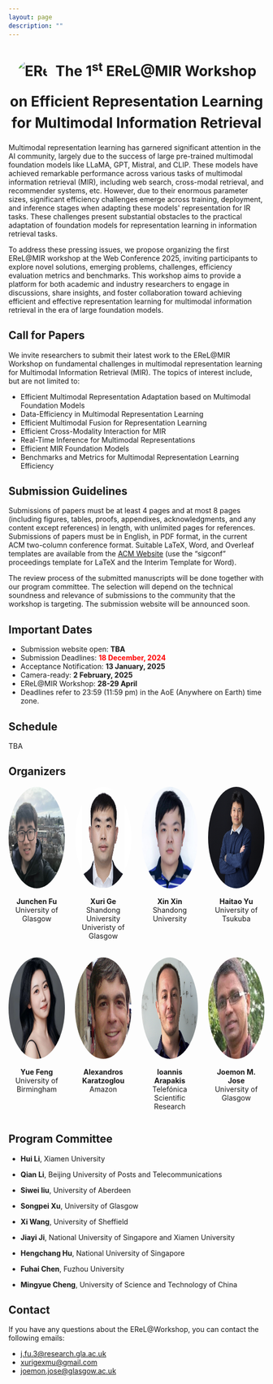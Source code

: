 ```yaml
---
layout: page
description: ""
---
```


<!-- ## <a name='Overview' style="color: inherit; text-decoration: none; text-align: center;"> The 1<sup>st</sup> EReL@MIR Workshop on Efficient Representation Learning for Multimodal Information Retrieval</a>  -->
<h1 style="text-align: center; font-size: 28px; color: inherit; line-height: 1.5;">
    <span style="display: inline-flex; align-items: center; white-space: nowrap;">
        <img src="https://erel-mir.github.io/img/logo.ico" alt="EReL Logo"
             style="width: 60px; height: 60px; border-radius: 50%; margin-right: 10px; vertical-align: -20px">
    </span>
    The 1<sup>st</sup> EReL@MIR Workshop on Efficient Representation Learning for Multimodal Information Retrieval
</h1>





Multimodal representation learning has garnered significant attention in the AI community, largely due to the success of large pre-trained multimodal foundation models like LLaMA, GPT, Mistral, and CLIP. These models have achieved remarkable performance across various tasks of multimodal information retrieval (MIR), including web search, cross-modal retrieval, and recommender systems, etc. However, due to their enormous parameter sizes, significant efficiency challenges emerge across training, deployment, and inference stages when adapting these models' representation for IR tasks. These challenges present substantial obstacles to the practical adaptation of foundation models for representation learning in information retrieval tasks.

To address these pressing issues, we propose organizing the first EReL@MIR workshop at the Web Conference 2025, inviting participants to explore novel solutions, emerging problems, challenges, efficiency evaluation metrics and benchmarks. This workshop aims to provide a platform for both academic and industry researchers to engage in discussions, share insights, and foster collaboration toward achieving efficient and effective representation learning for multimodal information retrieval in the era of large foundation models. 

## <a name='Call for Papers' style="color: inherit; text-decoration: none;text-align: center;"> Call for Papers </a> 
We invite researchers to submit their latest work to the EReL@MIR Workshop on fundamental challenges in multimodal representation learning for Multimodal Information Retrieval (MIR). The topics of interest include, but are not limited to:
- Efficient Multimodal Representation Adaptation based on Multimodal Foundation Models
- Data-Efficiency in Multimodal Representation Learning
- Efficient Multimodal Fusion for Representation Learning
- Efficient Cross-Modality Interaction for MIR
- Real-Time Inference for Multimodal Representations
- Efficient MIR Foundation Models
- Benchmarks and Metrics for Multimodal Representation Learning Efficiency

## Submission Guidelines
Submissions of papers must be at least 4 pages and at most 8 pages (including figures, tables, proofs, appendixes, acknowledgments, and any content except references) in length, with unlimited pages for references. Submissions of papers must be in English, in PDF format, in the current ACM two-column conference format. Suitable LaTeX, Word, and Overleaf templates are available from the [ACM Website](https://www.acm.org/publications/proceedings-template) (use the “sigconf” proceedings template for LaTeX and the Interim Template for Word).

<!-- All submissions of papers must be original and have not been published or accepted elsewhere or simultaneously submitted to another journal or conference.-->
 The review process of the submitted manuscripts will be done together with our program committee. The selection will depend on the technical soundness and relevance of submissions to the community that the workshop is targeting. The submission website will be announced soon.

<!-- At least one author of each accepted paper must attend the workshop on-site and present their work. Submissions must be anonymous and should be submitted electronically via EasyChair: <https://easychair.org/conferences/?conf=r3agsigirap2024>. -->


## <a name='Important Dates' style="color: inherit; text-decoration: none; text-align: center;"> Important Dates </a>
- Submission website open: **TBA**<br/>
- Submission Deadlines: <span style="color:red;">**18 December, 2024**</span><br/>
- Acceptance Notification: **13 January, 2025**<br/>
- Camera-ready: **2 February, 2025**<br/>
- EReL@MIR Workshop: **28-29 April**<br/>
- Deadlines refer to 23:59 (11:59 pm) in the AoE (Anywhere on Earth) time zone.

## <a name='Schedule' style="color: inherit; text-decoration: none; text-align: center;"> Schedule </a>
TBA


## <a name='Organizers' style="color: inherit; text-decoration: none;"> Organizers </a>

<div style="display: flex; flex-wrap: wrap; gap: 20px; justify-content: start;">

  <!-- 第一行 (5 人) -->
  <div style="flex: 1 1 calc(25% - 20px); text-align: center;">
    <a href="https://gair-lab.github.io/members/2023junchen-fu.html" target="_blank" style="text-decoration: none; color: inherit;">
      <img src="img/organizers/junchen-fu.jpg" alt="Junchen Fu" style="border-radius: 50%; width: 200px; height: 200px;">
      <p><b>Junchen Fu</b><br>University of Glasgow</p>
    </a>
  </div>
  
  <div style="flex: 1 1 calc(25% - 20px); text-align: center;">
    <a href="https://xurige1995.github.io/" target="_blank" style="text-decoration: none; color: inherit;">
      <img src="img/organizers/gexuri2.png" alt="Xuri Ge" style="border-radius: 50%; width: 200px; height: 200px;">
      <p><b>Xuri Ge</b><br>Shandong University<br>Univeristy of Glasgow</p>
    </a>
  </div>
  
  <div style="flex: 1 1 calc(25% - 20px); text-align: center;">
    <a href="https://xinxin-me.github.io/" target="_blank" style="text-decoration: none; color: inherit;">
      <img src="img/organizers/xinxin.png" alt="Xin Xin" style="border-radius: 50%; width: 200px; height: 200px;">
      <p><b>Xin Xin</b><br>Shandong University</p>
    </a>
  </div>
  
  <div style="flex: 1 1 calc(25% - 20px); text-align: center;">
    <a href="https://ii-research-yu.github.io/" target="_blank" style="text-decoration: none; color: inherit;">
      <img src="img/organizers/haitao-yu.png" alt="Haitao Yu" style="border-radius: 50%; width: 200px; height: 200px;">
      <p><b>Haitao Yu</b><br>University of Tsukuba</p>
    </a>
  </div>
  
  <div style="flex: 1 1 calc(25% - 20px); text-align: center;">
    <a href="https://fengyue-leah.github.io/" target="_blank" style="text-decoration: none; color: inherit;">
      <img src="img/organizers/fengyue.jpg" alt="Yue Feng" style="border-radius: 50%; width: 200px; height: 200px;">
      <p><b>Yue Feng</b><br>University of Birmingham</p>
    </a>
  </div>

  <!-- 第二行 (3 人) -->
  <div style="flex: 1 1 calc(25% - 20px); text-align: center;">
    <a href="https://alexiskz.wordpress.com/" target="_blank" style="text-decoration: none; color: inherit;">
      <img src="img/organizers/alex.png" alt="Alexandros Karatzoglou" style="border-radius: 50%; width: 200px; height: 200px;">
      <p><b>Alexandros Karatzoglou</b><br>Amazon</p>
    </a>
  </div>
  
  <div style="flex: 1 1 calc(25% - 20px); text-align: center;">
    <a href="https://iarapakis.github.io/" target="_blank" style="text-decoration: none; color: inherit;">
      <img src="img/organizers/ioannis.png" alt="Ioannis Arapakis" style="border-radius: 50%; width: 200px; height: 200px;">
      <p><b>Ioannis Arapakis</b><br>Telefónica Scientific Research</p>
    </a>
  </div>
  
  <div style="flex: 1 1 calc(25% - 20px); text-align: center;">
    <a href="https://www.dcs.gla.ac.uk/~jj/" target="_blank" style="text-decoration: none; color: inherit;">
      <img src="img/organizers/joemon.png" alt="Joemon M. Jose" style="border-radius: 50%; width: 200px; height: 200px;">
      <p><b>Joemon M. Jose</b><br>University of Glasgow</p>
    </a>
  </div>

</div>





<!-- ## <a name='Organizers' style="color: inherit; text-decoration: none;"> Organizers </a>
- **Junchen Fu**, University of Glasgow, j.fu.3@research.gla.ac.uk

- **Xuri Ge**, Shandong University, xurigexmu@gmail.com

- **Xin Xin**, Shandong University, xinxin@sdu.edu.cn

- **Haitao Yu**, University of Tsukuba, yuhaitao@slis.tsukuba.ac.jp

- **Yue Feng**, University of Birmingham, y.feng.6@bham.ac.uk

- **Alexandros Karatzoglou**, Amazon, alexandros.karatzoglou@gmail.com

- **Ioannis Arapakis**, Telefónica Scientific Research, arapakis.ioannis@gmail.com

- **Joemon M. Jose**, University of Glasgow, joemon.jose@glasgow.ac.uk -->



## <a name='Program Committee' style="color: inherit; text-decoration: none;"> Program Committee</a>
- **Hui Li**, Xiamen University

- **Qian Li**, Beijing University of Posts and Telecommunications

- **Siwei liu**, University of Aberdeen

- **Songpei Xu**, University of Glasgow

- **Xi Wang**, University of Sheffield

- **Jiayi Ji**, National University of Singapore and Xiamen University

- **Hengchang Hu**, National University of Singapore

- **Fuhai Chen**, Fuzhou University

- **Mingyue Cheng**, University of Science and Technology of China

## <a name='Contact' style="color: inherit; text-decoration: none;"> Contact</a>
If you have any questions about the EReL@Workshop, you can contact the following emails:
<ul>
  <li>
    <a href="mailto:j.fu.3@research.gla.ac.uk">j.fu.3@research.gla.ac.uk</a>
  </li>
  <li>
    <a href="mailto:xurigexmu@gmail.com">xurigexmu@gmail.com</a>
  </li>
  <li>
    <a href="mailto:joemon.jose@glasgow.ac.uk">joemon.jose@glasgow.ac.uk</a>
  </li>
</ul>


